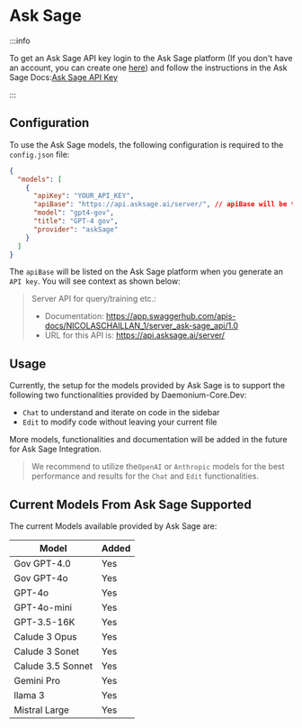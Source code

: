 # Ask Sage

:::info

To get an Ask Sage API key login to the Ask Sage platform (If you don't have an account, you can create one [here](https://chat.asksage.ai/)) and follow the instructions in the Ask Sage Docs:[Ask Sage API Key](https://docs.asksage.ai/docs/api-documentation/api-documentation.html) 

:::

## Configuration

To use the Ask Sage models, the following configuration is required to the `config.json` file:

```json
{
  "models": [
    {
      "apiKey": "YOUR_API_KEY", 
      "apiBase": "https://api.asksage.ai/server/", // apiBase will be the same for all models, but will vary based on tenant. 
      "model": "gpt4-gov",
      "title": "GPT-4 gov",
      "provider": "askSage"
    }
  ]
}
```

The `apiBase` will be listed on the Ask Sage platform when you generate an `API key`. You will see context as shown below:

> Server API for query/training etc.:
> - Documentation: https://app.swaggerhub.com/apis-docs/NICOLASCHAILLAN_1/server_ask-sage_api/1.0
> - URL for this API is: https://api.asksage.ai/server/

## Usage

Currently, the setup for the models provided by Ask Sage is to support the following two functionalities provided by Daemonium-Core.Dev: 

- `Chat` to understand and iterate on code in the sidebar
- `Edit` to modify code without leaving your current file

More models, functionalities and documentation will be added in the future for Ask Sage Integration.

> We recommend to utilize the`OpenAI` or `Anthropic` models for the best performance and results for the `Chat` and `Edit` functionalities.

## Current Models From Ask Sage Supported

The current Models available provided by Ask Sage are:

| Model              | Added |
|--------------------|-------|
| Gov GPT-4.0        |  Yes  |
| Gov GPT-4o         |  Yes  |
| GPT-4o             |  Yes  |
| GPT-4o-mini        |  Yes  |
| GPT-3.5-16K        |  Yes  |
| Calude 3 Opus      |  Yes  |
| Calude 3 Sonet     |  Yes  |
| Calude 3.5 Sonnet  |  Yes  |
| Gemini Pro         |  Yes  |
| llama 3            |  Yes  |
| Mistral Large      |  Yes  |


